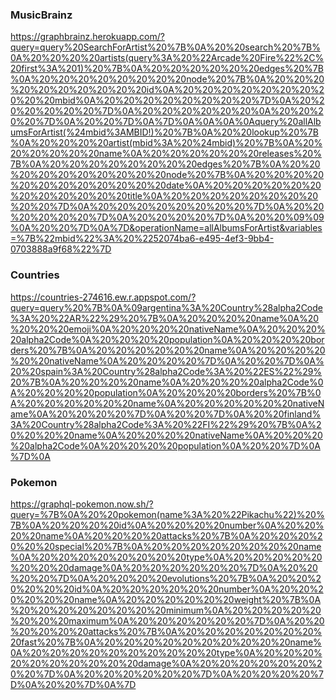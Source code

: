 ### MusicBrainz
https://graphbrainz.herokuapp.com/?query=query%20SearchForArtist%20%7B%0A%20%20search%20%7B%0A%20%20%20%20artists(query%3A%20%22Arcade%20Fire%22%2C%20first%3A%201)%20%7B%0A%20%20%20%20%20%20edges%20%7B%0A%20%20%20%20%20%20%20%20node%20%7B%0A%20%20%20%20%20%20%20%20%20%20id%0A%20%20%20%20%20%20%20%20%20%20mbid%0A%20%20%20%20%20%20%20%20%7D%0A%20%20%20%20%20%20%7D%0A%20%20%20%20%20%20%0A%20%20%20%20%7D%0A%20%20%7D%0A%7D%0A%0A%0A%0Aquery%20allAlbumsForArtist(%24mbid%3AMBID!)%20%7B%0A%20%20lookup%20%7B%0A%20%20%20%20artist(mbid%3A%20%24mbid)%20%7B%0A%20%20%20%20%20%20name%0A%20%20%20%20%20%20releases%20%7B%0A%20%20%20%20%20%20%20%20edges%20%7B%0A%20%20%20%20%20%20%20%20%20%20node%20%7B%0A%20%20%20%20%20%20%20%20%20%20%20%20date%0A%20%20%20%20%20%20%20%20%20%20%20%20title%0A%20%20%20%20%20%20%20%20%20%20%7D%0A%20%20%20%20%20%20%20%20%7D%0A%20%20%20%20%20%20%7D%0A%20%20%20%20%7D%0A%20%20%09%09%0A%20%20%7D%0A%7D&operationName=allAlbumsForArtist&variables=%7B%22mbid%22%3A%20%2252074ba6-e495-4ef3-9bb4-0703888a9f68%22%7D

### Countries
https://countries-274616.ew.r.appspot.com/?query=query%20%7B%0A%09argentina%3A%20Country%28alpha2Code%3A%20%22AR%22%29%20%7B%0A%20%20%20%20name%0A%20%20%20%20emoji%0A%20%20%20%20nativeName%0A%20%20%20%20alpha2Code%0A%20%20%20%20population%0A%20%20%20%20borders%20%7B%0A%20%20%20%20%20%20name%0A%20%20%20%20%20%20nativeName%0A%20%20%20%20%7D%0A%20%20%7D%0A%20%20spain%3A%20Country%28alpha2Code%3A%20%22ES%22%29%20%7B%0A%20%20%20%20name%0A%20%20%20%20alpha2Code%0A%20%20%20%20population%0A%20%20%20%20borders%20%7B%0A%20%20%20%20%20%20name%0A%20%20%20%20%20%20nativeName%0A%20%20%20%20%7D%0A%20%20%7D%0A%20%20finland%3A%20Country%28alpha2Code%3A%20%22FI%22%29%20%7B%0A%20%20%20%20name%0A%20%20%20%20nativeName%0A%20%20%20%20alpha2Code%0A%20%20%20%20population%0A%20%20%7D%0A%7D%0A

### Pokemon
https://graphql-pokemon.now.sh/?query=%7B%0A%20%20pokemon(name%3A%20%22Pikachu%22)%20%7B%0A%20%20%20%20id%0A%20%20%20%20number%0A%20%20%20%20name%0A%20%20%20%20attacks%20%7B%0A%20%20%20%20%20%20special%20%7B%0A%20%20%20%20%20%20%20%20name%0A%20%20%20%20%20%20%20%20type%0A%20%20%20%20%20%20%20%20damage%0A%20%20%20%20%20%20%7D%0A%20%20%20%20%7D%0A%20%20%20%20evolutions%20%7B%0A%20%20%20%20%20%20id%0A%20%20%20%20%20%20number%0A%20%20%20%20%20%20name%0A%20%20%20%20%20%20weight%20%7B%0A%20%20%20%20%20%20%20%20minimum%0A%20%20%20%20%20%20%20%20maximum%0A%20%20%20%20%20%20%7D%0A%20%20%20%20%20%20attacks%20%7B%0A%20%20%20%20%20%20%20%20fast%20%7B%0A%20%20%20%20%20%20%20%20%20%20name%0A%20%20%20%20%20%20%20%20%20%20type%0A%20%20%20%20%20%20%20%20%20%20damage%0A%20%20%20%20%20%20%20%20%7D%0A%20%20%20%20%20%20%7D%0A%20%20%20%20%7D%0A%20%20%7D%0A%7D

